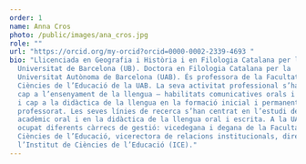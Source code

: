 ```yaml
---
order: 1
name: Anna Cros
photo: /public/images/ana_cros.jpg
role: ""
url: "https://orcid.org/my-orcid?orcid=0000-0002-2339-4693 "
bio: "Llicenciada en Geografia i Història i en Filologia Catalana per la
  Universitat de Barcelona (UB). Doctora en Filologia Catalana per la
  Universitat Autònoma de Barcelona (UAB). És professora de la Facultat de
  Ciències de l’Educació de la UAB. La seva activitat professional s’ha dirigit
  cap a l’ensenyament de la llengua – habilitats comunicatives orals i escrites-
  i cap a la didàctica de la llengua en la formació inicial i permanent del
  professorat. Les seves línies de recerca s’han centrat en l’estudi del discurs
  acadèmic oral i en la didàctica de la llengua oral i escrita. A la UAB ha
  ocupat diferents càrrecs de gestió: vicedegana i degana de la Facultat de
  Ciències de l’Educació, vicerectora de relacions institucionals, directora de
  l’Institut de Ciències de l’Educació (ICE)."
---
```

